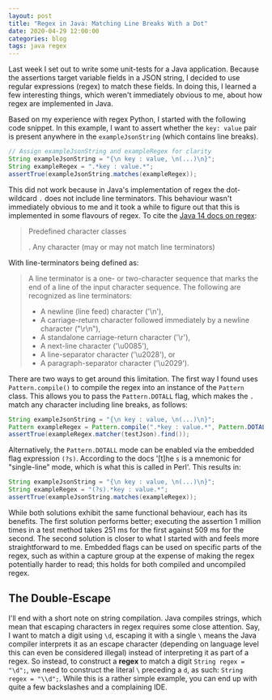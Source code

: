 ```yaml
---
layout: post
title: "Regex in Java: Matching Line Breaks With a Dot"
date: 2020-04-29 12:00:00
categories: blog
tags: java regex
---
```


Last week I set out to write some unit-tests for a Java application. Because the assertions target variable fields in a JSON string, I decided to use regular expressions (regex) to match these fields. In doing this, I learned a few interesting things, which weren't immediately obvious to me, about how regex are implemented in Java.

<!-- more -->

Based on my experience with regex Python, I started with the following code snippet. In this example, I want to assert whether the `key: value` pair is present anywhere in the `exampleJsonString` (which contains line breaks).

```java
// Assign exampleJsonString and exampleRegex for clarity
String exampleJsonString = "{\n key : value, \n(...)\n}";
String exampleRegex = ".*key : value.*";
assertTrue(exampleJsonString.matches(exampleRegex));
```

This did not work because in Java's implementation of regex the dot-wildcard `.` does not include line terminators. This behaviour wasn't immediately obvious to me and it took a while to figure out that this is implemented in some flavours of regex. To cite the [Java 14 docs on regex](https://docs.oracle.com/en/java/javase/14/docs/api/java.base/java/util/regex/package-summary.html):

> Predefined character classes
>
> .   Any character (may or may not match line terminators)

With line-terminators being defined as:

> A line terminator is a one- or two-character sequence that marks the end of a line of the input character sequence. The following are recognized as line terminators:
>
> * A newline (line feed) character ('\n'),
> * A carriage-return character followed immediately by a newline character ("\r\n"),
> * A standalone carriage-return character ('\r'),
> * A next-line character ('\u0085'),
> * A line-separator character ('\u2028'), or
> * A paragraph-separator character ('\u2029').

There are two ways to get around this limitation. The first way I found uses `Pattern.compile()` to compile the regex into an instance of the `Pattern` class. This allows you to pass the `Pattern.DOTALL` flag, which makes the `.` match any character including line breaks, as follows:

```java
String exampleJsonString = "{\n key : value, \n(...)\n}";
Pattern exampleRegex = Pattern.compile(".*key : value.*", Pattern.DOTALL)
assertTrue(exampleRegex.matcher(testJson).find());
```

Alternatively, the `Pattern.DOTALL` mode can be enabled via the embedded flag expression `(?s)`. According to the docs '\[t\]he `s` is a mnemonic for "single-line" mode, which is what this is called in Perl'. This results in:

```java
String exampleJsonString = "{\n key : value, \n(...)\n}";
String exampleRegex = "(?s).*key : value.*";
assertTrue(exampleJsonString.matches(exampleRegex));
```

While both solutions exhibit the same functional behaviour, each has its benefits. The first solution performs better; executing the assertion 1 million times in a test method takes 251 ms for the first against 509 ms for the second. The second solution is closer to what I started with and feels more straightforward to me. Embedded flags can be used on specific parts of the regex, such as within a capture group at the expense of making the regex potentially harder to read; this holds for both compiled and uncompiled regex.

## The Double-Escape

I'll end with a short note on string compilation. Java compiles strings, which mean that escaping characters in regex requires some close attention. Say, I want to match a digit using `\d`, escaping it with a single `\` means the Java compiler interprets it as an escape character (depending on language level this can even be considered illegal) instead of interpreting it as part of a regex. So instead, to construct a **regex** to match a digit `String regex = "\d";`, we need to construct the literal `\` preceding a `d`, as such: `String regex = "\\d";`. While this is a rather simple example, you can end up with quite a few backslashes and a complaining IDE.
